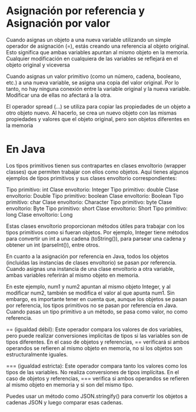 # Asignación por referencia y Asignación por valor

Cuando asignas un objeto a una nueva variable utilizando un simple operador de asignación (=), estás creando una referencia al objeto original. Esto significa que ambas variables apuntan al mismo objeto en la memoria. Cualquier modificación en cualquiera de las variables se reflejará en el objeto original y viceversa

Cuando asignas un valor primitivo (como un número, cadena, booleano, etc.) a una nueva variable, se asigna una copia del valor original. Por lo tanto, no hay ninguna conexión entre la variable original y 
la nueva variable. Modificar una de ellas no afectará a la otra.

El operador spread (...) se utiliza para copiar las propiedades de un objeto a otro objeto nuevo. Al hacerlo, se crea un nuevo objeto con las mismas propiedades y valores que el objeto original, pero son objetos diferentes en la memoria

# En Java
Los tipos primitivos tienen sus contrapartes en clases envoltorio (wrapper classes) que permiten trabajar con ellos como objetos. Aquí tienes algunos ejemplos de tipos primitivos y sus clases envoltorio correspondientes:

Tipo primitivo: int
Clase envoltorio: Integer
Tipo primitivo: double
Clase envoltorio: Double
Tipo primitivo: boolean
Clase envoltorio: Boolean
Tipo primitivo: char
Clase envoltorio: Character
Tipo primitivo: byte
Clase envoltorio: Byte
Tipo primitivo: short
Clase envoltorio: Short
Tipo primitivo: long
Clase envoltorio: Long

Estas clases envoltorio proporcionan métodos útiles para trabajar con los tipos primitivos como si fueran objetos. Por ejemplo, Integer tiene métodos para convertir un int a una cadena (toString()), para parsear una cadena y obtener un int (parseInt()), entre otros.

En cuanto a la asignación por referencia en Java, todos los objetos (incluidas las instancias de clases envoltorio) se pasan por referencia. Cuando asignas una instancia de una clase envoltorio a otra variable, ambas variables referirán al mismo objeto en memoria.

En este ejemplo, num1 y num2 apuntan al mismo objeto Integer, y al modificar num2, también se modifica el valor al que apunta num1. Sin embargo, es importante tener en cuenta que, aunque los objetos se pasan por referencia, los tipos primitivos no se pasan por referencia en Java. Cuando pasas un tipo primitivo a un método, se pasa como valor, no como referencia.

== (igualdad débil): Este operador compara los valores de dos variables, pero puede realizar conversiones implícitas de tipos si las variables son de tipos diferentes. En el caso de objetos y referencias, == verificará si ambos operandos se refieren al mismo objeto en memoria, no si los objetos son estructuralmente iguales.

=== (igualdad estricta): Este operador compara tanto los valores como los tipos de las variables. No realiza conversiones de tipos implícitas. En el caso de objetos y referencias, === verifica si ambos operandos se refieren al mismo objeto en memoria y si son del mismo tipo.

Puedes usar un método como JSON.stringify() para convertir los objetos a cadenas JSON y luego comparar esas cadenas.